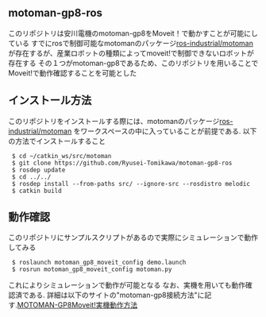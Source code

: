 ## motoman-gp8-ros
このリポジトリは安川電機のmotoman-gp8をMoveit！で動かすことが可能にしている
すでにrosで制御可能なmotomanのパッケージ[ros-industrial/motoman](https://github.com/ros-industrial/motoman)
が存在するが、産業ロボットの種類によってmoveit!で制御できないロボットが存在する
その１つがmotoman-gp8であるため、このリポジトリを用いることでMoveit!で動作確認することを可能とした

## インストール方法
このリポジトリをインストールする際には、motomanのパッケージ[ros-industrial/motoman](https://github.com/ros-industrial/motoman)
をワークスペースの中に入っていることが前提である.
以下の方法でインストールすること

 ```shell
  $ cd ~/catkin_ws/src/motoman
  $ git clone https://github.com/Ryusei-Tomikawa/motoman-gp8-ros
  $ rosdep update
  $ cd ../../
  $ rosdep install --from-paths src/ --ignore-src --rosdistro melodic
  $ catkin build
 ```

## 動作確認
 このリポジトリにサンプルスクリプトがあるので実際にシミュレーションで動作してみる
 
 ```shell
  $ roslaunch motoman_gp8_moveit_config demo.launch
  $ rosrun motoman_gp8_moveit_config motoman.py
 ```
これによりシミュレーションで動作が可能となる
なお、実機を用いても動作確認済である. 詳細は以下のサイトの"motoman-gp8接続方法"に記す.[MOTOMAN-GP8Moveit!実機動作方法](http://www1.meijo-u.ac.jp/~kohara/cms/technicalreport/ros_motoman_gp8_setup)
